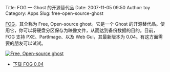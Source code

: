 Title: FOG — Ghost 的开源替代品
Date: 2007-11-05 09:50
Author: toy
Category: Apps
Slug: free-open-source-ghost

[FOG](http://sourceforge.net/projects/freeghost/)，其全称为 Free,
Open-source ghost。它是一个 Ghost
的开源替代品。使用它，你可以将硬盘分区保存为映像文件，从而达到备份数据的目的。目前，FOG
支持 PXE、PartImage、以及 Web Gui，其最新版本为
0.04。有这方面需要的朋友可以试试。

[![Free, Open-source
ghost](http://i.linuxtoy.org/i/2007/11/fog-thumb.jpg)](http://i.linuxtoy.org/i/2007/11/fog.jpg)

- [下载 FOG
0.04](http://sourceforge.net/project/showfiles.php?group_id=201099)
